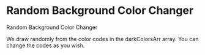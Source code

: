 # Random Background Color Changer
Random Background Color Changer

We draw randomly from the color codes in the darkColorsArr array. You can change the codes as you wish.